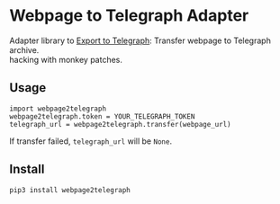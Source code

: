# Webpage to Telegraph Adapter

Adapter library to [Export to Telegraph](https://github.com/gaoyunzhi/export_to_telegraph): Transfer webpage to
Telegraph archive.  
hacking with monkey patches.

## Usage

```
import webpage2telegraph
webpage2telegraph.token = YOUR_TELEGRAPH_TOKEN
telegraph_url = webpage2telegraph.transfer(webpage_url)
```

If transfer failed, `telegraph_url` will be `None`.

## Install

```
pip3 install webpage2telegraph
```